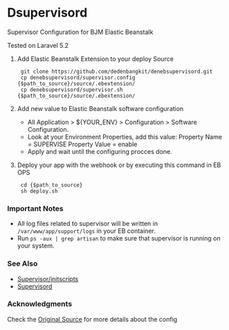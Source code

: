 # Dsupervisord
Supervisor Configuration for BJM Elastic Beanstalk

Tested on Laravel 5.2

1. Add Elastic Beanstalk Extension to your deploy Source

        git clone https://github.com/dedenbangkit/denebsupervisord.git
        cp denebsupervisord/supervisor.config {$path_to_source}/source/.ebextension/
        cp denebsupervisord/supervisor.sh {$path_to_source}/source/.ebextension/

2. Add new value to Elastic Beanstalk software configuration
   - All Application > ${YOUR_ENV} > Configuration > Software Configuration.
   - Look at your Environment Properties, add this value:
     Property Name = SUPERVISE
     Property Value = enable
   - Apply and wait until the configuring procces done.

3. Deploy your app with the webhook or by executing this command in EB OPS

        cd {$path_to_source}
        sh deploy.sh

### Important Notes

* All log files related to supervisor will be written in ```/var/www/app/support/logs``` in your EB container.
* Run ```ps -aux | grep artisan``` to make sure that supervisor is running on your system.

### See Also

* [Supervisor/initscripts](https://github.com/Supervisor/initscripts)
* [Supervisord](http://supervisord.org/)

### Acknowledgments

Check the [Original Source](https://lifeofguenter.de/2015/04/27/laravel-queues-with-supervisor-on-elasticbeanstalk) for more details about the config
